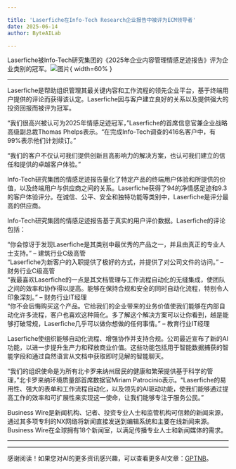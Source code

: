 ```yaml
---

title: 'Laserfiche在Info-Tech Research企业报告中被评为ECM领导者'
date: 2025-06-14
author: ByteAILab

---
```


Laserfiche被Info-Tech研究集团的《2025年企业内容管理情感足迹报告》评为企业类别的冠军。![图片](https://ai-techpark.com/wp-content/uploads/Laserfiche.jpg){ width=60% }

---
Laserfiche是帮助组织管理其最关键内容和工作流程的领先企业平台，基于终端用户提供的评论而获得该认定。Laserfiche因与客户建立良好的关系以及提供强大的投资回报而被评为冠军。

“我们很高兴被认可为2025年情感足迹冠军，”Laserfiche的首席信息官兼企业战略高级副总裁Thomas Phelps表示。“在完成Info-Tech调查的416名客户中，有99%表示他们计划续订。”

“我们的客户不仅认可我们提供创新且高影响力的解决方案，也认可我们建立的信任和提供的卓越客户体验。”

Info-Tech研究集团的情感足迹报告量化了特定产品的终端用户体验和所提供的价值，以及终端用户与供应商之间的关系。Laserfiche获得了94的净情感足迹和9.3的客户体验评分。在诚信、公平、安全和独特功能等类别中，Laserfiche是评分最高的供应商。

Info-Tech研究集团的情感足迹报告基于真实的用户评价数据。Laserfiche的评论包括：

“你会惊讶于发现Laserfiche是其类别中最优秀的产品之一，并且由真正的专业人士支持。” – 建筑行业C级高管  
“Laserfiche为新客户的入职提供了极好的方式，并提供了对公司文件的访问。” – 财务行业C级高管  
“我最喜欢Laserfiche的一点是其文档管理与工作流程自动化的无缝集成，使团队之间的效率和协作得以提高。能够在保持合规和安全的同时自动化流程，特别令人印象深刻。” – 财务行业IT经理  
“你不会后悔购买这个产品。它给我们的企业带来的业务价值使我们能够在内部自动化许多流程，客户也喜欢这种简化。多了解这个解决方案可以让你看到，越是能够打破常规，Laserfiche几乎可以做你想做的任何事情。” – 教育行业IT经理

Laserfiche使组织能够自动化流程、增强协作并支持合规。公司最近宣布了新的AI功能，以进一步提升生产力和释放商业价值。这些功能包括用于智能数据捕获的智能字段和通过自然语言从文档中获取即时见解的智能聊天。

“我们的组织使命是为所有北卡罗来纳州居民的健康和繁荣提供基于科学的管理，”北卡罗来纳环境质量部首席数据官Miriam Patrocinio表示。“Laserfiche的易用性、强大的表单和工作流程自动化，以及领先的AI驱动功能，使我们能够通过提高工作的效率和可扩展性来实现这一使命，让我们能够专注于服务公民。”

Business Wire是新闻机构、记者、投资专业人士和监管机构可信赖的新闻来源，通过其多项专利的NX网络将新闻直接发送到编辑系统和主要在线新闻来源。Business Wire在全球拥有18个新闻室，以满足传播专业人士和新闻媒体的需求。

---
---
感谢阅读！如果您对AI的更多资讯感兴趣，可以查看更多AI文章：[GPTNB](https://gptnb.com)。